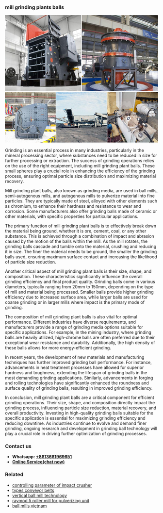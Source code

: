 <h3>mill grinding plants balls</h3><img src='1704856782.jpg' alt=''><p>Grinding is an essential process in many industries, particularly in the mineral processing sector, where substances need to be reduced in size for further processing or extraction. The success of grinding operations relies on the use of the right equipment, including mill grinding plant balls. These small spheres play a crucial role in enhancing the efficiency of the grinding process, ensuring optimal particle size distribution and maximizing material recovery.</p><p>Mill grinding plant balls, also known as grinding media, are used in ball mills, semi-autogenous mills, and autogenous mills to pulverize material into fine particles. They are typically made of steel, alloyed with other elements such as chromium, to enhance their hardness and resistance to wear and corrosion. Some manufacturers also offer grinding balls made of ceramic or other materials, with specific properties for particular applications.</p><p>The primary function of mill grinding plant balls is to effectively break down the material being ground, whether it is ore, cement, coal, or any other substance. This is achieved through a combination of impact and abrasion caused by the motion of the balls within the mill. As the mill rotates, the grinding balls cascade and tumble onto the material, crushing and reducing it in size. The finer the material needs to be ground, the smaller the grinding balls used, ensuring maximum surface contact and increasing the likelihood of particle size reduction.</p><p>Another critical aspect of mill grinding plant balls is their size, shape, and composition. These characteristics significantly influence the overall grinding efficiency and final product quality. Grinding balls come in various diameters, typically ranging from 20mm to 150mm, depending on the type of mill and material being processed. Smaller balls provide higher grinding efficiency due to increased surface area, while larger balls are used for coarse grinding or in larger mills where impact is the primary mode of grinding.</p><p>The composition of mill grinding plant balls is also vital for optimal performance. Different industries have diverse requirements, and manufacturers provide a range of grinding media options suitable for specific applications. For example, in the mining industry, where grinding balls are heavily utilized, high-chrome balls are often preferred due to their exceptional wear resistance and durability. Additionally, the high density of these balls allows for more energy-efficient grinding.</p><p>In recent years, the development of new materials and manufacturing techniques has further improved grinding ball performance. For instance, advancements in heat treatment processes have allowed for superior hardness and toughness, extending the lifespan of grinding balls in the most demanding grinding applications. Similarly, advancements in forging and rolling technologies have significantly enhanced the roundness and surface quality of grinding balls, resulting in improved grinding efficiency.</p><p>In conclusion, mill grinding plant balls are a critical component for efficient grinding operations. Their size, shape, and composition directly impact the grinding process, influencing particle size reduction, material recovery, and overall productivity. Investing in high-quality grinding balls suitable for the specific application is essential for maximizing grinding efficiency and reducing downtime. As industries continue to evolve and demand finer grinding, ongoing research and development in grinding ball technology will play a crucial role in driving further optimization of grinding processes.</p><h3>Contact us</h3><ul><li><strong>Whatsapp:&nbsp;<a href="https://wa.me/8613661969651">+8613661969651</a></strong></li><li><a href="https://swt.shibang-china.com/?git&amp;zhl&amp;mill grinding plants balls"><strong>Online Service(chat now)</strong></a></li></ul><h3>Related</h3><ul><li><a href='controlling parameter of impact crusher.md'>controlling parameter of impact crusher</a></li><li><a href='types conveyor belts.md'>types conveyor belts</a></li><li><a href='vertical ball mill technology.md'>vertical ball mill technology</a></li><li><a href='raymod 5 roller mill for pulverizing unit.md'>raymod 5 roller mill for pulverizing unit</a></li><li><a href='ball mills vietnam.md'>ball mills vietnam</a></li></ul>